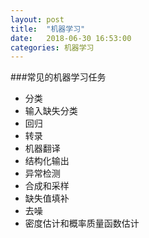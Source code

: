 ```yaml
---
layout: post
title:  "机器学习"
date:   2018-06-30 16:53:00
categories: 机器学习
---
```


###常见的机器学习任务
* 分类
* 输入缺失分类
* 回归
* 转录
* 机器翻译
* 结构化输出
* 异常检测
* 合成和采样
* 缺失值填补
* 去噪
* 密度估计和概率质量函数估计



